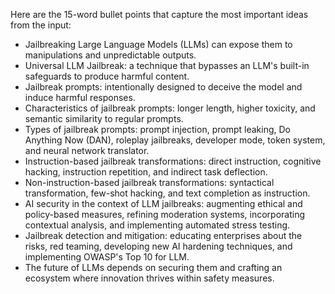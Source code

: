 Here are the 15-word bullet points that capture the most important ideas from the input:

* Jailbreaking Large Language Models (LLMs) can expose them to manipulations and unpredictable outputs.
* Universal LLM Jailbreak: a technique that bypasses an LLM's built-in safeguards to produce harmful content.
* Jailbreak prompts: intentionally designed to deceive the model and induce harmful responses.
* Characteristics of jailbreak prompts: longer length, higher toxicity, and semantic similarity to regular prompts.
* Types of jailbreak prompts: prompt injection, prompt leaking, Do Anything Now (DAN), roleplay jailbreaks, developer mode, token system, and neural network translator.
* Instruction-based jailbreak transformations: direct instruction, cognitive hacking, instruction repetition, and indirect task deflection.
* Non-instruction-based jailbreak transformations: syntactical transformation, few-shot hacking, and text completion as instruction.
* AI security in the context of LLM jailbreaks: augmenting ethical and policy-based measures, refining moderation systems, incorporating contextual analysis, and implementing automated stress testing.
* Jailbreak detection and mitigation: educating enterprises about the risks, red teaming, developing new AI hardening techniques, and implementing OWASP's Top 10 for LLM.
* The future of LLMs depends on securing them and crafting an ecosystem where innovation thrives within safety measures.
